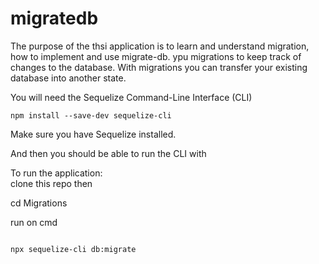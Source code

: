 # migratedb
The purpose of the thsi application is to learn and understand migration, how to implement and use migrate-db. ypu migrations to keep track of changes to the database. With migrations you can transfer your existing database into another state. 

You will need the Sequelize Command-Line Interface (CLI)
```
npm install --save-dev sequelize-cli

```
Make sure you have Sequelize installed.


And then you should be able to run the CLI with

To run the application:<br>
clone this repo then

cd Migrations

run on cmd

```

npx sequelize-cli db:migrate
  
```
